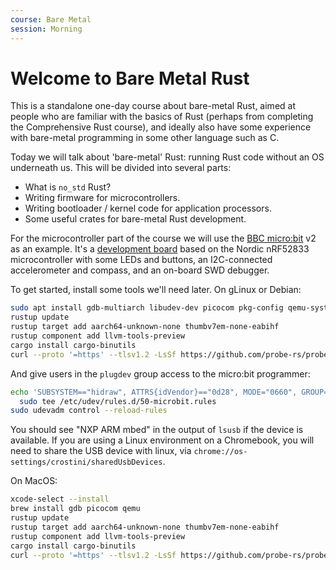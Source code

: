 ```yaml
---
course: Bare Metal
session: Morning
---
```


# Welcome to Bare Metal Rust

This is a standalone one-day course about bare-metal Rust, aimed at people who
are familiar with the basics of Rust (perhaps from completing the Comprehensive
Rust course), and ideally also have some experience with bare-metal programming
in some other language such as C.

Today we will talk about 'bare-metal' Rust: running Rust code without an OS
underneath us. This will be divided into several parts:

- What is `no_std` Rust?
- Writing firmware for microcontrollers.
- Writing bootloader / kernel code for application processors.
- Some useful crates for bare-metal Rust development.

For the microcontroller part of the course we will use the
[BBC micro:bit](https://microbit.org/) v2 as an example. It's a
[development board](https://tech.microbit.org/hardware/) based on the Nordic
nRF52833 microcontroller with some LEDs and buttons, an I2C-connected
accelerometer and compass, and an on-board SWD debugger.

To get started, install some tools we'll need later. On gLinux or Debian:

<!-- mdbook-xgettext: skip -->

```bash
sudo apt install gdb-multiarch libudev-dev picocom pkg-config qemu-system-arm build-essentials
rustup update
rustup target add aarch64-unknown-none thumbv7em-none-eabihf
rustup component add llvm-tools-preview
cargo install cargo-binutils
curl --proto '=https' --tlsv1.2 -LsSf https://github.com/probe-rs/probe-rs/releases/latest/download/probe-rs-tools-installer.sh | sh
```

And give users in the `plugdev` group access to the micro:bit programmer:

<!-- mdbook-xgettext: skip -->

```bash
echo 'SUBSYSTEM=="hidraw", ATTRS{idVendor}=="0d28", MODE="0660", GROUP="logindev", TAG+="uaccess"' |\
  sudo tee /etc/udev/rules.d/50-microbit.rules
sudo udevadm control --reload-rules
```

You should see "NXP ARM mbed" in the output of `lsusb` if the device is
available. If you are using a Linux environment on a Chromebook, you will need
to share the USB device with linux, via
`chrome://os-settings/crostini/sharedUsbDevices`.

On MacOS:

<!-- mdbook-xgettext: skip -->

```bash
xcode-select --install
brew install gdb picocom qemu
rustup update
rustup target add aarch64-unknown-none thumbv7em-none-eabihf
rustup component add llvm-tools-preview
cargo install cargo-binutils
curl --proto '=https' --tlsv1.2 -LsSf https://github.com/probe-rs/probe-rs/releases/latest/download/probe-rs-tools-installer.sh | sh
```
